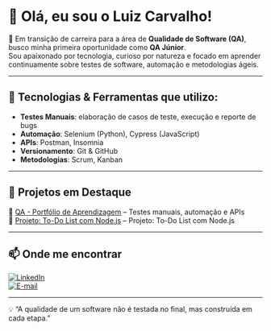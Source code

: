 # 👋 Olá, eu sou o Luiz Carvalho!

🎯 Em transição de carreira para a área de **Qualidade de Software (QA)**, busco minha primeira oportunidade como **QA Júnior**.  
Sou apaixonado por tecnologia, curioso por natureza e focado em aprender continuamente sobre testes de software, automação e metodologias ágeis.  

---

## 🚀 Tecnologias & Ferramentas que utilizo:
- **Testes Manuais**: elaboração de casos de teste, execução e reporte de bugs  
- **Automação**: Selenium (Python), Cypress (JavaScript)  
- **APIs**: Postman, Insomnia  
- **Versionamento**: Git & GitHub  
- **Metodologias**: Scrum, Kanban  

---

## 📂 Projetos em Destaque
🔹 [QA - Portfólio de Aprendizagem](https://github.com/luizcarvalho20/Qa-teste-apredizagem) – Testes manuais, automação e APIs  
🔹 [Projeto: To-Do List com Node.js](https://github.com/luizcarvalho20/todo-list-nodejs.git) – Projeto: To-Do List com Node.js  

---

## 📫 Onde me encontrar
[![LinkedIn](https://img.shields.io/badge/LinkedIn-blue?logo=linkedin&logoColor=white)](https://www.linkedin.com/in/luizcarvalho20/)  
[![E-mail](https://img.shields.io/badge/Email-Contato-green?logo=gmail&logoColor=white)](mailto:l4chipz@gmail.com)

---
💡 “A qualidade de um software não é testada no final, mas construída em cada etapa.”  
